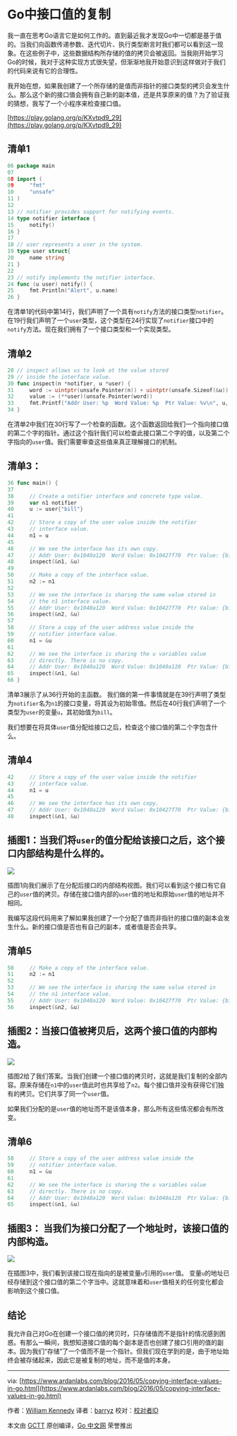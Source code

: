# Go中接口值的复制

我一直在思考Go语言它是如何工作的。直到最近我才发现Go中一切都是基于值的。当我们向函数传递参数、迭代切片、执行类型断言时我们都可以看到这一现象。在这些例子中，这些数据结构所存储的值的拷贝会被返回。当我刚开始学习Go的时候，我对于这种实现方式很失望，但渐渐地我开始意识到这样做对于我们的代码来说有它的合理性。

我开始在想，如果我创建了一个所存储的是值而非指针的接口类型的拷贝会发生什么。那么这个新的接口值会拥有自己新的副本值，还是共享原来的值？为了验证我的猜想，我写了一个小程序来检查接口值。

[https://play.golang.org/p/KXvtpd9_29](https://play.golang.org/p/KXvtpd9_29)

## 清单1

```go
06 package main
07
08 import (
09     "fmt"
10     "unsafe"
11 )
12
13 // notifier provides support for notifying events.
14 type notifier interface {
15     notify()
16 }
17
18 // user represents a user in the system.
19 type user struct{
20     name string
21 }
22
23 // notify implements the notifier interface.
24 func (u user) notify() {
25     fmt.Println("Alert", u.name)
26 }
```

在清单1的代码中第14行，我们声明了一个具有`notify`方法的接口类型`notifier`。在19行我们声明了一个`user`类型，这个类型在24行实现了`notifier`接口中的`notify`方法。现在我们拥有了一个接口类型和一个实现类型。

## 清单2

```go
28 // inspect allows us to look at the value stored
29 // inside the interface value.
30 func inspect(n *notifier, u *user) {
31     word := uintptr(unsafe.Pointer(n)) + uintptr(unsafe.Sizeof(&u))
32     value := (**user)(unsafe.Pointer(word))
33     fmt.Printf("Addr User: %p  Word Value: %p  Ptr Value: %v\n", u, *value, **value)
34 }
```

在清单2中我们在30行写了一个检查的函数。这个函数返回给我们一个指向接口值的第二个字的指针。通过这个指针我们可以检查此接口第二个字的值，以及第二个字指向的`user`值。我们需要审查这些值来真正理解接口的机制。

## 清单3：

```go
36 func main() {
37
38     // Create a notifier interface and concrete type value.
39     var n1 notifier
40     u := user{"bill"}
41
42     // Store a copy of the user value inside the notifier
43     // interface value.
44     n1 = u
45
46     // We see the interface has its own copy.
47     // Addr User: 0x1040a120  Word Value: 0x10427f70  Ptr Value: {bill}
48     inspect(&n1, &u)
49
50     // Make a copy of the interface value.
51     n2 := n1
52
53     // We see the interface is sharing the same value stored in
54     // the n1 interface value.
55     // Addr User: 0x1040a120  Word Value: 0x10427f70  Ptr Value: {bill}
56     inspect(&n2, &u)
57
58     // Store a copy of the user address value inside the
59     // notifier interface value.
60     n1 = &u
61
62     // We see the interface is sharing the u variables value
63     // directly. There is no copy.
64     // Addr User: 0x1040a120  Word Value: 0x1040a120  Ptr Value: {bill}
65     inspect(&n1, &u)
66 }
```

清单3展示了从36行开始的主函数。 我们做的第一件事情就是在39行声明了类型为`notifier`名为`n1`的接口变量，将其设为初始零值。然后在40行我们声明了一个类型为`user`的变量`u`，其初始值为`bill`。

我们想要在将具体`user`值分配给接口之后，检查这个接口值的第二个字包含什么。

## 清单4

```go
42     // Store a copy of the user value inside the notifier
43     // interface value.
44     n1 = u
45
46     // We see the interface has its own copy.
47     // Addr User: 0x1040a120  Word Value: 0x10427f70  Ptr Value: {bill}
48     inspect(&n1, &u)
```

## 插图1：当我们将`user`的值分配给该接口之后，这个接口内部结构是什么样的。

![](https://www.ardanlabs.com/images/goinggo/69_figure1.png)

插图1向我们展示了在分配后接口的内部结构视图。我们可以看到这个接口有它自己的`user`值的拷贝。存储在接口值内部的`user`值的地址和原始`user`值的地址并不相同。

我编写这段代码用来了解如果我创建了一个分配了值而非指针的接口值的副本会发生什么。新的接口值是否也有自己的副本，或者值是否会共享。

## 清单5

```go
50     // Make a copy of the interface value.
51     n2 := n1
52
53     // We see the interface is sharing the same value stored in
54     // the n1 interface value.
55     // Addr User: 0x1040a120  Word Value: 0x10427f70  Ptr Value: {bill}
56     inspect(&n2, &u)
```

## 插图2：当接口值被拷贝后，这两个接口值的内部构造。

![](https://www.ardanlabs.com/images/goinggo/69_figure2.png)

插图2给了我们答案。当我们创建一个接口值的拷贝时，这就是我们复制的全部内容。原来存储在`n1`中的`user`值此时也共享给了`n2`。每个接口值并没有获得它们独有的拷贝。它们共享了同一个`user`值。

如果我们分配的是`user`值的地址而不是该值本身，那么所有这些情况都会有所改变。

## 清单6

```go
58     // Store a copy of the user address value inside the
59     // notifier interface value.
60     n1 = &u
61
62     // We see the interface is sharing the u variables value
63     // directly. There is no copy.
64     // Addr User: 0x1040a120  Word Value: 0x1040a120  Ptr Value: {bill}
65     inspect(&n1, &u)
```

## 插图3： 当我们为接口分配了一个地址时，该接口值的内部构造。

![](https://www.ardanlabs.com/images/goinggo/69_figure3.png)

在插图3中，我们看到该接口现在指向的是被变量`u`引用的`user`值。 变量`u`的地址已经存储到这个接口值的第二个字当中。这就意味着和`user`值相关的任何变化都会影响到这个接口值。

## 结论

我允许自己对Go在创建一个接口值的拷贝时，只存储值而不是指针的情况感到困惑。有那么一瞬间，我想知道接口值的每个副本是否也创建了接口引用的值的副本。因为我们“存储”了一个值而不是一个指针。但我们现在学到的是，由于地址始终会被存储起来，因此它是被复制的地址，而不是值的本身。

---

via: [https://www.ardanlabs.com/blog/2016/05/copying-interface-values-in-go.html](https://www.ardanlabs.com/blog/2016/05/copying-interface-values-in-go.html)

作者：[William Kennedy](https://github.com/ardanlabs/gotraining)
译者：[barryz](https://github.com/barryz)
校对：[校对者ID](https://github.com/校对者ID)

本文由 [GCTT](https://github.com/studygolang/GCTT) 原创编译，[Go 中文网](https://studygolang.com/) 荣誉推出
